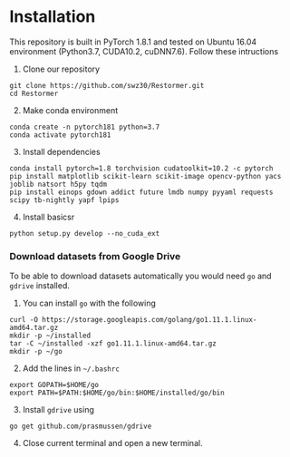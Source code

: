 # Installation

This repository is built in PyTorch 1.8.1 and tested on Ubuntu 16.04 environment (Python3.7, CUDA10.2, cuDNN7.6).
Follow these intructions

1. Clone our repository

```
git clone https://github.com/swz30/Restormer.git
cd Restormer
```

2. Make conda environment

```
conda create -n pytorch181 python=3.7
conda activate pytorch181
```

3. Install dependencies

```
conda install pytorch=1.8 torchvision cudatoolkit=10.2 -c pytorch
pip install matplotlib scikit-learn scikit-image opencv-python yacs joblib natsort h5py tqdm
pip install einops gdown addict future lmdb numpy pyyaml requests scipy tb-nightly yapf lpips
```

4. Install basicsr

```
python setup.py develop --no_cuda_ext
```

### Download datasets from Google Drive

To be able to download datasets automatically you would need `go` and `gdrive` installed.

1. You can install `go` with the following

```
curl -O https://storage.googleapis.com/golang/go1.11.1.linux-amd64.tar.gz
mkdir -p ~/installed
tar -C ~/installed -xzf go1.11.1.linux-amd64.tar.gz
mkdir -p ~/go
```

2. Add the lines in `~/.bashrc`

```
export GOPATH=$HOME/go
export PATH=$PATH:$HOME/go/bin:$HOME/installed/go/bin
```

3. Install `gdrive` using

```
go get github.com/prasmussen/gdrive
```

4. Close current terminal and open a new terminal.
